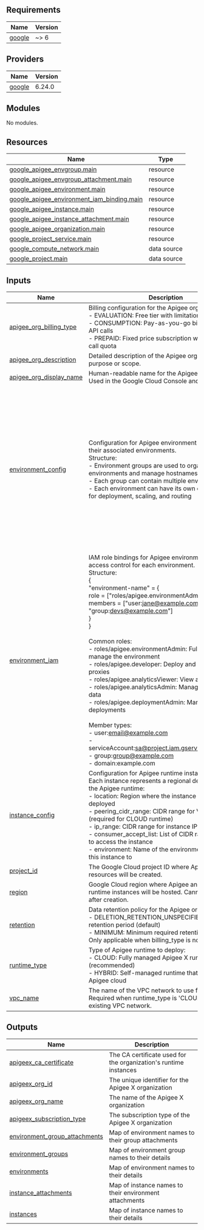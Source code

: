 ## Requirements

| Name | Version |
|------|---------|
| <a name="requirement_google"></a> [google](#requirement\_google) | ~> 6 |

## Providers

| Name | Version |
|------|---------|
| <a name="provider_google"></a> [google](#provider\_google) | 6.24.0 |

## Modules

No modules.

## Resources

| Name | Type |
|------|------|
| [google_apigee_envgroup.main](https://registry.terraform.io/providers/hashicorp/google/latest/docs/resources/apigee_envgroup) | resource |
| [google_apigee_envgroup_attachment.main](https://registry.terraform.io/providers/hashicorp/google/latest/docs/resources/apigee_envgroup_attachment) | resource |
| [google_apigee_environment.main](https://registry.terraform.io/providers/hashicorp/google/latest/docs/resources/apigee_environment) | resource |
| [google_apigee_environment_iam_binding.main](https://registry.terraform.io/providers/hashicorp/google/latest/docs/resources/apigee_environment_iam_binding) | resource |
| [google_apigee_instance.main](https://registry.terraform.io/providers/hashicorp/google/latest/docs/resources/apigee_instance) | resource |
| [google_apigee_instance_attachment.main](https://registry.terraform.io/providers/hashicorp/google/latest/docs/resources/apigee_instance_attachment) | resource |
| [google_apigee_organization.main](https://registry.terraform.io/providers/hashicorp/google/latest/docs/resources/apigee_organization) | resource |
| [google_project_service.main](https://registry.terraform.io/providers/hashicorp/google/latest/docs/resources/project_service) | resource |
| [google_compute_network.main](https://registry.terraform.io/providers/hashicorp/google/latest/docs/data-sources/compute_network) | data source |
| [google_project.main](https://registry.terraform.io/providers/hashicorp/google/latest/docs/data-sources/project) | data source |

## Inputs

| Name | Description | Type | Default | Required |
|------|-------------|------|---------|:--------:|
| <a name="input_apigee_org_billing_type"></a> [apigee\_org\_billing\_type](#input\_apigee\_org\_billing\_type) | Billing configuration for the Apigee organization:<br>- EVALUATION: Free tier with limitations (default)<br>- CONSUMPTION: Pay-as-you-go billing based on API calls<br>- PREPAID: Fixed price subscription with included API call quota | `string` | `"EVALUATION"` | no |
| <a name="input_apigee_org_description"></a> [apigee\_org\_description](#input\_apigee\_org\_description) | Detailed description of the Apigee organization's purpose or scope. | `string` | n/a | yes |
| <a name="input_apigee_org_display_name"></a> [apigee\_org\_display\_name](#input\_apigee\_org\_display\_name) | Human-readable name for the Apigee organization. Used in the Google Cloud Console and Apigee UI. | `string` | n/a | yes |
| <a name="input_environment_config"></a> [environment\_config](#input\_environment\_config) | Configuration for Apigee environment groups and their associated environments.<br>Structure:<br>- Environment groups are used to organize environments and manage hostnames<br>- Each group can contain multiple environments<br>- Each environment can have its own configuration for deployment, scaling, and routing | <pre>map(object({<br>    hostnames = optional(set(string), [])<br>    environments = map(object({<br>      display_name      = optional(string) # Human-readable name for the environment<br>      description       = optional(string) # Detailed description of the environment<br>      deployment_type   = optional(string) # How API proxies are deployed (PROXY or ARCHIVE)<br>      api_proxy_type    = optional(string) # Type of API proxies supported (PROGRAMMABLE or CONFIGURABLE)<br>      type              = optional(string) # Environment feature set (BASE, INTERMEDIATE, or COMPREHENSIVE)<br>      forward_proxy_uri = optional(string) # URI for forwarding requests through a proxy<br>      node_config = optional(object({<br>        min_node_count = optional(number, 1) # Minimum number of runtime nodes<br>        max_node_count = optional(number, 2) # Maximum number of runtime nodes<br>      }))<br>    }))<br>  }))</pre> | `{}` | no |
| <a name="input_environment_iam"></a> [environment\_iam](#input\_environment\_iam) | IAM role bindings for Apigee environments. Configure access control for each environment.<br>Structure:<br>{<br>  "environment-name" = {<br>    role    = ["roles/apigee.environmentAdmin"]<br>    members = ["user:jane@example.com", "group:devs@example.com"]<br>  }<br>}<br><br>Common roles:<br>- roles/apigee.environmentAdmin: Full access to manage the environment<br>- roles/apigee.developer: Deploy and manage API proxies<br>- roles/apigee.analyticsViewer: View analytics data<br>- roles/apigee.analyticsAdmin: Manage analytics data<br>- roles/apigee.deploymentAdmin: Manage deployments<br><br>Member types:<br>- user:email@example.com<br>- serviceAccount:sa@project.iam.gserviceaccount.com<br>- group:group@example.com<br>- domain:example.com | <pre>map(object({<br>    role    = list(string)<br>    members = list(string)<br>  }))</pre> | `{}` | no |
| <a name="input_instance_config"></a> [instance\_config](#input\_instance\_config) | Configuration for Apigee runtime instances.<br>Each instance represents a regional deployment of the Apigee runtime:<br>- location: Region where the instance will be deployed<br>- peering\_cidr\_range: CIDR range for VPC peering (required for CLOUD runtime)<br>- ip\_range: CIDR range for instance IP allocation<br>- consumer\_accept\_list: List of CIDR ranges allowed to access the instance<br>- environment: Name of the environment to attach this instance to | <pre>map(object({<br>    location             = string<br>    peering_cidr_range   = optional(string)<br>    ip_range             = optional(string)<br>    description          = optional(string)<br>    display_name         = optional(string)<br>    consumer_accept_list = optional(list(string))<br>    environment          = optional(string)<br>  }))</pre> | `{}` | no |
| <a name="input_project_id"></a> [project\_id](#input\_project\_id) | The Google Cloud project ID where Apigee X resources will be created. | `string` | n/a | yes |
| <a name="input_region"></a> [region](#input\_region) | Google Cloud region where Apigee analytics data and runtime instances will be hosted. Cannot be changed after creation. | `string` | n/a | yes |
| <a name="input_retention"></a> [retention](#input\_retention) | Data retention policy for the Apigee organization:<br>- DELETION\_RETENTION\_UNSPECIFIED: Default retention period (default)<br>- MINIMUM: Minimum required retention period<br>Only applicable when billing\_type is not EVALUATION. | `string` | `"DELETION_RETENTION_UNSPECIFIED"` | no |
| <a name="input_runtime_type"></a> [runtime\_type](#input\_runtime\_type) | Type of Apigee runtime to deploy:<br>- CLOUD: Fully managed Apigee X runtime (recommended)<br>- HYBRID: Self-managed runtime that connects to Apigee cloud | `string` | `"CLOUD"` | no |
| <a name="input_vpc_name"></a> [vpc\_name](#input\_vpc\_name) | The name of the VPC network to use for Apigee X. Required when runtime\_type is 'CLOUD'. Must be an existing VPC network. | `string` | `null` | no |

## Outputs

| Name | Description |
|------|-------------|
| <a name="output_apigeex_ca_certificate"></a> [apigeex\_ca\_certificate](#output\_apigeex\_ca\_certificate) | The CA certificate used for the organization's runtime instances |
| <a name="output_apigeex_org_id"></a> [apigeex\_org\_id](#output\_apigeex\_org\_id) | The unique identifier for the Apigee X organization |
| <a name="output_apigeex_org_name"></a> [apigeex\_org\_name](#output\_apigeex\_org\_name) | The name of the Apigee X organization |
| <a name="output_apigeex_subscription_type"></a> [apigeex\_subscription\_type](#output\_apigeex\_subscription\_type) | The subscription type of the Apigee X organization |
| <a name="output_environment_group_attachments"></a> [environment\_group\_attachments](#output\_environment\_group\_attachments) | Map of environment names to their group attachments |
| <a name="output_environment_groups"></a> [environment\_groups](#output\_environment\_groups) | Map of environment group names to their details |
| <a name="output_environments"></a> [environments](#output\_environments) | Map of environment names to their details |
| <a name="output_instance_attachments"></a> [instance\_attachments](#output\_instance\_attachments) | Map of instance names to their environment attachments |
| <a name="output_instances"></a> [instances](#output\_instances) | Map of instance names to their details |
